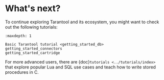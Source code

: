 # What's next?

To continue exploring Tarantool and its ecosystem, you might want to check out the following tutorials:

```{toctree}
:maxdepth: 1

Basic Tarantool tutorial <getting_started_db>
getting_started_connectors
getting_started_cartridge
```

For more advanced users, there are {doc}`tutorials <../tutorials/index>`
that explore popular Lua and SQL use cases and teach how to write stored procedures in C.

